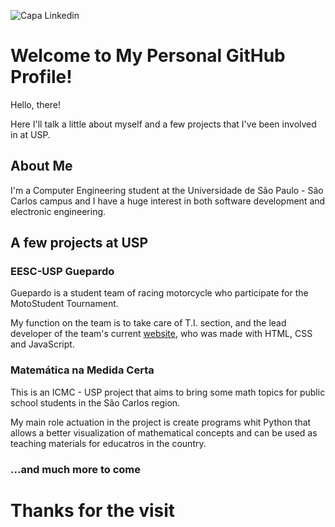 ![Capa Linkedin](https://github.com/NunesAzevedo/apresentacao/assets/134641049/e11569df-23c9-461a-ad6c-d836f40a08b9)

# Welcome to My Personal GitHub Profile!

Hello, there!

Here I'll talk a little about myself and a few projects that I've been involved in at USP.

## About Me

I'm a Computer Engineering student at the Universidade de São Paulo - São Carlos campus and I have a huge interest in both software development and electronic engineering.


## A few projects at USP

### EESC-USP Guepardo

Guepardo is a student team of racing motorcycle who participate for the MotoStudent Tournament.

My function on the team is to take care of T.I. section, and the lead developer of the team's current [website](https://guepardo.eesc.usp.br/), who was made with HTML, CSS and JavaScript.

### Matemática na Medida Certa

This is an ICMC - USP project that aims to bring some math topics for public school students in the São Carlos region.

My main role actuation in the project is create programs whit Python that allows a better visualization of mathematical concepts and can be used as teaching materials for educatros in the country.

### ...and much more to come

# Thanks for the visit
